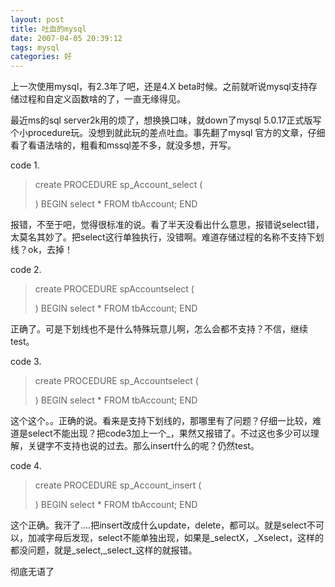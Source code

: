 ```yaml
---
layout: post
title: 吐血的mysql 
date: 2007-04-05 20:39:12
tags: mysql
categories: 好
---
```

上一次使用mysql，有2.3年了吧，还是4.X beta时候。之前就听说mysql支持存储过程和自定义函数啥的了，一直无缘得见。


最近ms的sql server2k用的烦了，想换换口味，就down了mysql 5.0.17正式版写个小procedure玩。没想到就此玩的差点吐血。事先翻了mysql 官方的文章，仔细看了看语法啥的，粗看和mssql差不多，就没多想，开写。

code 1.

<blockquote>create PROCEDURE sp_Account_select
(

)
BEGIN
  select * FROM tbAccount;
END</blockquote>




报错，不至于吧，觉得很标准的说。看了半天没看出什么意思，报错说select错，太莫名其妙了。把select这行单独执行，没错啊。难道存储过程的名称不支持下划线？ok，去掉！

code 2.

<blockquote>create PROCEDURE spAccountselect
(

)
BEGIN
  select * FROM tbAccount;
END</blockquote>


正确了。可是下划线也不是什么特殊玩意儿啊，怎么会都不支持？不信，继续test。

code 3.

<blockquote>create PROCEDURE sp_Accountselect
(

)
BEGIN
  select * FROM tbAccount;
END</blockquote>




这个这个。。正确的说。看来是支持下划线的，那哪里有了问题？仔细一比较，难道是select不能出现？把code3加上一个_，果然又报错了。不过这也多少可以理解，关键字不支持也说的过去。那么insert什么的呢？仍然test。

code 4.



<blockquote>create PROCEDURE sp_Account_insert
(

)
BEGIN
  select * FROM tbAccount;
END</blockquote>




这个正确。我汗了....把insert改成什么update，delete，都可以。就是select不可以，加减字母后发现，select不能单独出现，如果是_selectX，_Xselect，这样的都没问题，就是_select,_select_这样的就报错。

彻底无语了